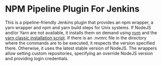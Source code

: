 NPM Pipeline Plugin For Jenkins
===============================

This is a pipeline-friendly Jenkins plugin that provides an npm wrapper, a yarn wrapper and npm and yarn build steps for Unix systems. If NodeJS and/or Yarn are not available, it installs them on demand using [nvm](https://github.com/nvm-sh/nvm) and the [yarn classic installation script](https://classic.yarnpkg.com/en/docs/install). If there is an .nvmrc file in the directory where the commands are to be executed, it respects the version specified there. Otherwise, it uses the latest stable version of NodeJS. The wrappers allow setting custom repositories, specifying an override NodeJS version and providing login credentials.


